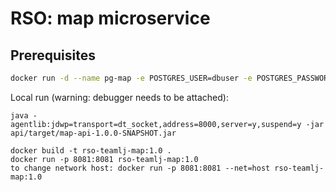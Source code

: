 # RSO: map microservice

## Prerequisites

```bash
docker run -d --name pg-map -e POSTGRES_USER=dbuser -e POSTGRES_PASSWORD=postgres -e POSTGRES_DB=mapTable -p 5432:5432 postgres:latest
```
Local run (warning: debugger needs to be attached):
```
java -agentlib:jdwp=transport=dt_socket,address=8000,server=y,suspend=y -jar api/target/map-api-1.0.0-SNAPSHOT.jar
```

```
docker build -t rso-teamlj-map:1.0 .
docker run -p 8081:8081 rso-teamlj-map:1.0
to change network host: docker run -p 8081:8081 --net=host rso-teamlj-map:1.0
```
